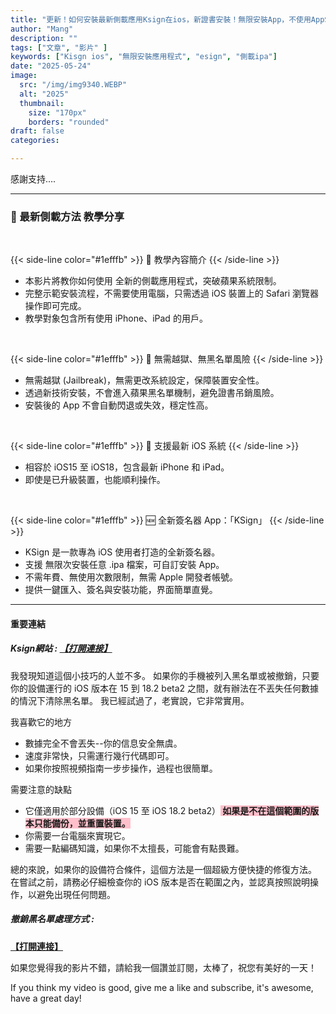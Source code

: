```yaml
---
title: "更新！如何安裝最新側載應用Ksign在ios，新證書安裝！無限安裝App，不使用AppStore和越獄｜不撤銷"
author: "Mang"
description: ""
tags: ["文章", "影片" ]
keywords: ["Kisgn ios", "無限安裝應用程式", "esign", "側載ipa"]
date: "2025-05-24"
image:
  src: "/img/img9340.WEBP"
  alt: "2025"
  thumbnail:
    size: "170px"
    borders: "rounded"
draft: false
categories:

---
```


感謝支持....
<!--more-->

---

### **🔄 最新側載方法 教學分享**

<br>

{{< side-line color="#1efffb" >}}
🔧 教學內容簡介
{{< /side-line >}}

* 本影片將教你如何使用 全新的側載應用程式，突破蘋果系統限制。
* 完整示範安裝流程，不需要使用電腦，只需透過 iOS 裝置上的 Safari 瀏覽器操作即可完成。
* 教學對象包含所有使用 iPhone、iPad 的用戶。

<br>

{{< side-line color="#1efffb" >}}
🚫 無需越獄、無黑名單風險
{{< /side-line >}}

* 無需越獄 (Jailbreak)，無需更改系統設定，保障裝置安全性。
* 透過新技術安裝，不會進入蘋果黑名單機制，避免證書吊銷風險。
* 安裝後的 App 不會自動閃退或失效，穩定性高。

<br>

{{< side-line color="#1efffb" >}}
📲 支援最新 iOS 系統
{{< /side-line >}}

* 相容於 iOS15 至 iOS18，包含最新 iPhone 和 iPad。
* 即使是已升級裝置，也能順利操作。

<br>

{{< side-line color="#1efffb" >}}
🆕 全新簽名器 App：「KSign」
{{< /side-line >}}

* KSign 是一款專為 iOS 使用者打造的全新簽名器。
* 支援 無限次安裝任意 .ipa 檔案，可自訂安裝 App。
* 不需年費、無使用次數限制，無需 Apple 開發者帳號。
* 提供一鍵匯入、簽名與安裝功能，界面簡單直覺。

---

#### **重要連結**

##### **<font style="background:  ">Ksign網站 :</font>** **[【打開連接】](https://khoindvn.io.vn/)**

我發現知道這個小技巧的人並不多。 如果你的手機被列入黑名單或被撤銷，只要你的設備運行的 iOS 版本在 15 到 18.2 beta2 之間，就有辦法在不丟失任何數據的情況下清除黑名單。 我已經試過了，老實說，它非常實用。

我喜歡它的地方

* 數據完全不會丟失--你的信息安全無虞。
* 速度非常快，只需運行幾行代碼即可。
* 如果你按照視頻指南一步步操作，過程也很簡單。

需要注意的缺點

* 它僅適用於部分設備（iOS 15 至 iOS 18.2 beta2）**<and font style="background:pink"> 如果是不在這個範圍的版本只能備份，並重置裝置。</font>**
* 你需要一台電腦來實現它。
* 需要一點編碼知識，如果你不太擅長，可能會有點畏難。

總的來說，如果你的設備符合條件，這個方法是一個超級方便快捷的修復方法。 在嘗試之前，請務必仔細檢查你的 iOS 版本是否在範圍之內，並認真按照說明操作，以避免出現任何問題。

##### **<font style="background: "> 撤銷黑名單處理方式 :</font>** 
**[【打開連接】](https://haee.dpdns.org/post/fixverify-250318/)**

如果您覺得我的影片不錯，請給我一個讚並訂閱，太棒了，祝您有美好的一天！

If you think my video is good, give me a like and subscribe, it's awesome, have a great day!